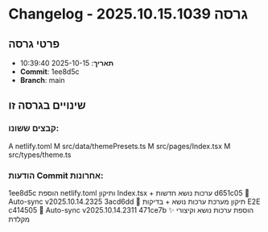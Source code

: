 # Changelog - גרסה 2025.10.15.1039

## פרטי גרסה
- **תאריך**: 2025-10-15 10:39:40
- **Commit**: 1ee8d5c
- **Branch**: main

## שינויים בגרסה זו
### קבצים ששונו:
A	netlify.toml
M	src/data/themePresets.ts
M	src/pages/Index.tsx
M	src/types/theme.ts

### הודעות Commit אחרונות:
1ee8d5c הוספת netlify.toml ותיקון Index.tsx + ערכות נושא חדשות
d651c05 🔄 Auto-sync v2025.10.14.2325
3acd6dd 🔧 תיקון מערכת ערכות נושא + בדיקות E2E
c414505 🔄 Auto-sync v2025.10.14.2311
471ce7b ✨ הוספת ערכות נושא וקיצורי מקלדת
